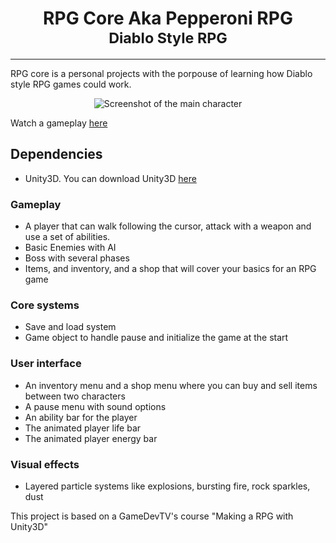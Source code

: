 <h1 align="center">
  RPG Core Aka Pepperoni RPG</br>
  <small>Diablo Style RPG</small>
</h1>

<hr>

RPG core is a personal projects with the porpouse of learning how Diablo style RPG games could work.

<p align='center'>
  <img src="https://i.imgur.com/I0Ev6iy.jpg" alt="Screenshot of the main character" />
</p>

Watch a gameplay [here](https://youtu.be/GEU_zMHVaCM)

## Dependencies ##

- Unity3D. You can download Unity3D [here](https://unity.com/)

### Gameplay ###

- A player that can walk following the cursor, attack with a weapon and use a set of abilities.
- Basic Enemies with AI
- Boss with several phases
- Items, and inventory, and a shop that will cover your basics for an RPG game

### Core systems ###

- Save and load system
- Game object to handle pause and initialize the game at the start

### User interface ###

- An inventory menu and a shop menu where you can buy and sell items between two characters
- A pause menu with sound options
- An ability bar for the player
- The animated player life bar 
- The animated player energy bar

### Visual effects ###

- Layered particle systems like explosions, bursting fire, rock sparkles, dust

This project is based on a GameDevTV's course "Making a RPG with Unity3D"
